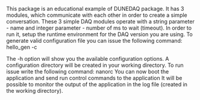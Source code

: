 This package is an educational example of DUNEDAQ package. It has 3 modules, which communicate with each other in order to create a simple conversation. These 3 simple DAQ modules operate with a string parameter - name and integer parameter - number of ms to wait (timeout). 
In order to run it, setup the runtime environment for the DAQ version you are using. 
To generate valid configuration file you can issue the following command: hello_gen -c <abs path to your configuration json file with parameters> <name of directory which will hold the created configuration>

The -h option will show you the available configuration options. 
A configuration directory will be created in your working directory.
To run issue write the following command: nanorc <configuration directory>
You can now boot the application and send run control commands to the application 
It will be possible to monitor the output of the application in the log file (created in the working directory).
